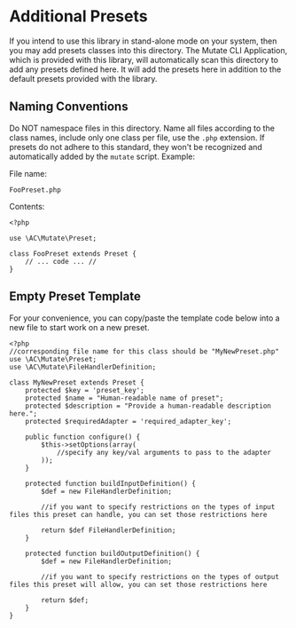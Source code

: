 # Additional Presets #

If you intend to use this library in stand-alone mode on your system, then you may add presets classes into this directory.  The Mutate CLI Application, which is provided with this library, will automatically scan this directory to add any presets defined here.  It will add the presets here in addition to the default presets provided with the library.

## Naming Conventions ##

Do NOT namespace files in this directory.  Name all files according to the class names, include only one class per file, use the `.php` extension.  If presets do not adhere to this standard, they won't be recognized and automatically added by the `mutate` script.  Example:

File name: 

	FooPreset.php

Contents:

	<?php
	
	use \AC\Mutate\Preset;
	
	class FooPreset extends Preset {
		// ... code ... //
	}


## Empty Preset Template ##

For your convenience, you can copy/paste the template code below into a new file to start work on a new preset.

	<?php
	//corresponding file name for this class should be "MyNewPreset.php"
	use \AC\Mutate\Preset;
	use \AC\Mutate\FileHandlerDefinition;
	
	class MyNewPreset extends Preset {
		protected $key = 'preset_key';
		protected $name = "Human-readable name of preset";
		protected $description = "Provide a human-readable description here.";
		protected $requiredAdapter = 'required_adapter_key';
		
		public function configure() {
			$this->setOptions(array(
				//specify any key/val arguments to pass to the adapter
			));
		}
		
		protected function buildInputDefinition() {
			$def = new FileHandlerDefinition;

			//if you want to specify restrictions on the types of input files this preset can handle, you can set those restrictions here
			
			return $def FileHandlerDefinition;
		}
		
		protected function buildOutputDefinition() {
			$def = new FileHandlerDefinition;

			//if you want to specify restrictions on the types of output files this preset will allow, you can set those restrictions here
			
			return $def;
		}
	}
	
